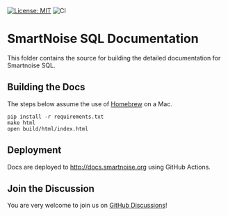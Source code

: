 [![License: MIT](https://img.shields.io/badge/License-MIT-yellow.svg)](https://opensource.org/licenses/MIT)
![CI](https://github.com/opendp/opendp-documentation/actions/workflows/main.yml/badge.svg)

# SmartNoise SQL Documentation

This folder contains the source for building the detailed documentation for Smartnoise SQL.

## Building the Docs

The steps below assume the use of [Homebrew] on a Mac.

[Homebrew]: https://brew.sh

```shell
pip install -r requirements.txt
make html
open build/html/index.html
```

## Deployment

Docs are deployed to http://docs.smartnoise.org using GitHub Actions.


## Join the Discussion

You are very welcome to join us on [GitHub Discussions][]!

[GitHub Discussions]: https://github.com/opendp/opendp/discussions
